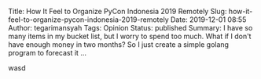 Title: How It Feel to Organize PyCon Indonesia 2019 Remotely
Slug: how-it-feel-to-organize-pycon-indonesia-2019-remotely
Date: 2019-12-01 08:55
Author: tegarimansyah
Tags: Opinion
Status: published
Summary: I have so many items in my bucket list, but I worry to spend too much. What if I don't have enough money in two months? So I just create a simple golang program to forecast it ...

wasd